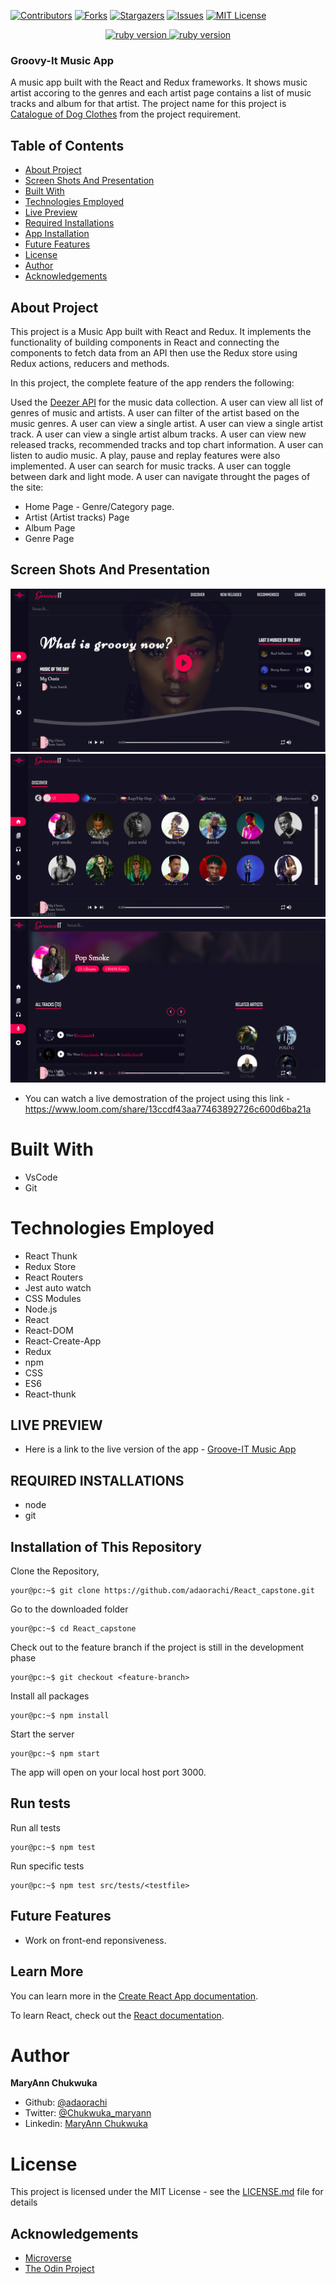 [![Contributors][contributors-shield]][contributors-url]
[![Forks][forks-shield]][forks-url]
[![Stargazers][stars-shield]][stars-url]
[![Issues][issues-shield]][issues-url]
[![MIT License][license-shield]][license-url]

<p align="center">
  <a href="https://www.ruby-lang.org/en/">
    <img src="https://img.shields.io/badge/React-v16.3.1-brightgreen.svg" alt="ruby version">
    <img src="https://img.shields.io/badge/Redux-v4.0.5-brightgreen.svg" alt="ruby version">
  </a>
</p>

### Groovy-It Music App

A music app built with the React and Redux frameworks. It shows music artist accoring to the genres and each artist page contains a list of music tracks and album for that artist. The project name for this project is [Catalogue of Dog Clothes](https://www.notion.so/Catalogue-of-Dog-Clothes-8bf1512b8ab34fa28848beb8ab698a32) from the project requirement.

## Table of Contents

- [About Project](#about-project)
- [Screen Shots And Presentation](#screen-shots)
- [Built With](#built-with)
- [Technologies Employed](#technologies-employed)
- [Live Preview](#live-preview)
- [Required Installations](#required-installations)
- [App Installation](#instalation)
- [Future Features](#future-features)
- [License](#license)
- [Author](#author)
- [Acknowledgements](#acknowledgements)

<!-- User features -->

## About Project

  This project is a Music App built with React and Redux. It implements the functionality of building components in React and connecting the components to fetch data from an API then use the Redux store using Redux actions, reducers and methods.

  In this project, the complete feature of the app renders the following:

  Used the [Deezer API](https://developers.deezer.com/api) for the music data collection.
  A user can view all list of genres of music and artists.
  A user can filter of the artist based on the music genres.
  A user can view a single artist.
  A user can view a single artist track.
  A user can view a single artist album tracks.
  A user can view new released tracks, recommended tracks and top chart information.
  A user can listen to audio music. A play, pause and replay features were also implemented.
  A user can search for music tracks.
  A user can toggle between dark and light mode.
  A user can navigate throught the pages of the site:

* Home Page - Genre/Category page.
* Artist (Artist tracks) Page
* Album Page
* Genre Page

<!-- Screen shots -->

## Screen Shots And Presentation
<img src="src/images/screenshots/Screenshot1.png"/>
<img src="src/images/screenshots/Screenshot2.png"/>
<img src="src/images/screenshots/Screenshot3.png"/>

<br>

* You can watch a live demostration of the project using this link - https://www.loom.com/share/13ccdf43aa77463892726c600d6ba21a

<!-- BUILT WITH -->

# Built With

- VsCode
- Git

<!-- TECHNOLOGIES EMPLOYED -->

# Technologies Employed

- React Thunk
- Redux Store
- React Routers
- Jest auto watch
- CSS Modules
- Node.js
- React
- React-DOM
- React-Create-App
- Redux
- npm
- CSS
- ES6
- React-thunk

<!-- LIVE PREVIEW -->

## LIVE PREVIEW
* Here is a link to the live version of the app - [Groove-IT Music App](https://groove-it.netlify.app/)
<!-- REQUIRED INSTALLATION -->

## REQUIRED INSTALLATIONS

- node
- git

<!-- INSTALLATION -->

## Installation of This Repository

Clone the Repository,

```Shell
your@pc:~$ git clone https://github.com/adaorachi/React_capstone.git
```

Go to the downloaded folder

```Shell
your@pc:~$ cd React_capstone
```

Check out to the feature branch if the project is still in the development phase

```Shell
your@pc:~$ git checkout <feature-branch>
```

Install all packages

```Shell
your@pc:~$ npm install
```

Start the server

```Shell
your@pc:~$ npm start
```

The app will open on your local host port 3000.

<!-- run tests -->

## Run tests

Run all tests

```Shell
your@pc:~$ npm test
```

Run specific tests

```Shell
your@pc:~$ npm test src/tests/<testfile>
```

<!-- Future features -->

## Future Features

- Work on front-end reponsiveness.

## Learn More

You can learn more in the [Create React App documentation](https://facebook.github.io/create-react-app/docs/getting-started).

To learn React, check out the [React documentation](https://reactjs.org/).

# Author

**MaryAnn Chukwuka**

- Github: [@adaorachi](https://github.com/adaorachi)
- Twitter: [@Chukwuka_maryann](https://twitter.com/adaorachi)
- Linkedin: [MaryAnn Chukwuka](https://https://www.linkedin.com/in/adaorachi/)
  <br />

# License

This project is licensed under the MIT License - see the [LICENSE.md](LICENSE.md) file for details

<!-- ACKNOWLEDGEMENTS -->

## Acknowledgements

- [Microverse](https://www.microverse.org/)
- [The Odin Project](https://www.theodinproject.com/)

<!-- MARKDOWN LINKS & IMAGES -->
<!-- https://www.markdownguide.org/basic-syntax/#reference-style-links -->

[contributors-shield]: https://img.shields.io/github/contributors/adaorachi/React_capstone.svg?style=flat-square
[contributors-url]: https://github.com/adaorachi/React_capstone/graphs/contributors
[forks-shield]: https://img.shields.io/github/forks/adaorachi/React_capstone
[forks-url]: https://github.com/adaorachi/React_capstone/network/members
[stars-shield]: https://img.shields.io/github/stars/adaorachi/React_capstone
[stars-url]: https://github.com/adaorachi/React_capstone/stargazers
[issues-shield]: https://img.shields.io/github/issues/adaorachi/React_capstone
[issues-url]: https://github.com/adaorachi/React_capstone/issues
[license-shield]: https://img.shields.io/github/license/adaorachi/React_capstone
[license-url]: https://github.com/adaorachi/React_capstone/blob/master/LICENSE.txt